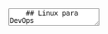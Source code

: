 <section data-markdown>
  <textarea data-template>
    ## Linux para DevOps

    ### Introdução
    O Linux é um sistema operacional de código aberto baseado no núcleo (kernel) desenvolvido por Linus Torvalds em 1991. Inspirado no Unix, Linux foi criado como um sistema operacional livre, oferecendo uma alternativa ao software proprietário. Desde seu lançamento inicial, o Linux tem evoluído com a colaboração de milhares de desenvolvedores em todo o mundo, tornando-se uma base sólida e amplamente utilizada em servidores, desktops, dispositivos móveis e, mais recentemente, na computação em nuvem.

    A essência do Linux está na sua filosofia de abertura e colaboração. O lançamento sob a licença GNU General Public License (GPL) permitiu que qualquer pessoa pudesse usar, modificar e distribuir o software, criando um movimento global em torno do software livre e colaborativo. Este modelo comunitário permitiu que o Linux crescesse rapidamente em popularidade e importância, sendo adotado por empresas, governos e instituições acadêmicas para uma variedade de propósitos.

    ---

    ### Kernel Linux
    O kernel do Linux é o coração do sistema operacional, responsável por gerenciar os recursos do sistema, incluindo memória, processos e dispositivos de hardware. Ele funciona como uma camada intermediária entre os aplicativos e o hardware, garantindo que cada recurso seja utilizado de forma eficiente e segura. A modularidade do kernel permite que ele seja altamente configurável, adaptando-se a diferentes necessidades, desde dispositivos embarcados e smartphones até data centers de grande escala.

    O kernel é desenvolvido de forma colaborativa por uma comunidade global, incluindo contribuições de grandes empresas de tecnologia. A cada versão, são adicionadas melhorias de desempenho, segurança e suporte a novos dispositivos. Essa evolução contínua faz com que o kernel Linux seja robusto, seguro e preparado para lidar com os desafios das demandas modernas.

    ---

    ### Shell Linux
    #### O que é o Shell?
    O shell no Linux é uma interface de linha de comando (CLI) que permite aos usuários interagir com o sistema operacional. Diferente das interfaces gráficas, o shell é utilizado por meio de comandos digitados em um terminal, permitindo uma interação direta e poderosa com o sistema. O shell interpreta os comandos do usuário e os passa para o núcleo do sistema operacional, que os executa.

    #### Tipos de Shell
    Existem diversos tipos de shells disponíveis no Linux, cada um com suas características e funcionalidades. Os mais comuns incluem:

    - **Bourne Again Shell (Bash)**: O Bash é um dos shells mais populares e amplamente utilizado em distribuições Linux. Ele é conhecido por sua flexibilidade e pela capacidade de executar scripts, manipular variáveis e criar funções​​.
    - **Zsh (Z Shell)**: Apresenta melhorias em relação ao Bash, com funcionalidades avançadas, como autocompletar comandos, sugestões de correção automática e suporte a plugins.
    - **Ksh (Korn Shell)**: Oferece recursos como manipulação de arrays associativos e suporte avançado a scripts.
    - **C Shell (csh)**: Baseado na linguagem de programação C, é conhecido por seu estilo de sintaxe diferenciado.

    O shell mais comum em sistemas Linux modernos é o Bash (GNU Bourne Again Shell)​​.

    ---

    ### Como o Shell Funciona?
    O shell funciona em dois modos principais:

    - **Interativo**: O usuário digita comandos diretamente, e o shell executa os comandos um por um, respondendo com a saída correspondente.
    - **Modo de script**: Permite que você crie scripts, que são arquivos contendo uma série de comandos que são executados sequencialmente​​.

    ---

    ### Os caracteres # e $
    No terminal Linux, os caracteres # e $ são indicadores de prompt e têm significados distintos, relacionados ao nível de permissão do usuário que está usando o shell:

    - **# (cerquilha ou "hash")**: Este símbolo é usado para indicar que você está trabalhando como superusuário (root), ou seja, um usuário com permissões administrativas. O superusuário tem controle total sobre o sistema e pode executar qualquer comando, incluindo aqueles que afetam criticamente o sistema. A presença do # como prompt indica que você tem privilégios elevados.
    - **$ (cifrão)**: Este símbolo é usado para indicar que você está trabalhando como um usuário comum sem privilégios administrativos. Os usuários com o prompt $ têm permissões limitadas e não podem executar comandos que possam prejudicar o sistema sem a utilização de sudo (para comandos com elevação de privilégios).

    **Exemplos de prompt:**
    - Para o usuário root: `root@host:/#`
    - Para um usuário comum: `user@host:~$`

    ---

    ### Filosofia Unix: "Faça uma coisa e faça bem"
    Uma das filosofias fundamentais que guiam o desenvolvimento do Linux é a abordagem "Faça uma coisa e faça bem", herdada do Unix. Esta filosofia preconiza que cada programa ou ferramenta deva ser projetado para realizar uma tarefa específica de maneira eficiente. Em vez de sistemas monolíticos que tentam resolver todos os problemas de uma só vez, a abordagem Unix/Linux favorece a criação de programas modulares que podem ser combinados para realizar tarefas mais complexas.

    ---

    ### Software Livre
    O Linux é um símbolo do movimento do software livre, promovido por figuras como Richard Stallman e o projeto GNU. A filosofia do software livre defende a liberdade dos usuários para executar, estudar, modificar e distribuir software. Essa liberdade é garantida por licenças como a GPL, que exige que as modificações no código permaneçam livres e abertas.

    ---

    ### Distribuições Populares
    O Linux possui diversas distribuições (distros), que são variações do sistema operacional adaptadas para diferentes casos de uso. Algumas das principais distribuições incluem:

    - **Red Hat Enterprise Linux (RHEL)**: Voltada para ambientes corporativos, com foco em estabilidade, suporte técnico e certificações.
    - **Ubuntu**: Uma das distribuições mais populares, voltada tanto para desktops quanto para servidores, com foco em facilidade de uso.
    - **Debian**: Conhecida por sua estabilidade e vasto repositório de pacotes, é a base para várias outras distribuições, incluindo Ubuntu.
    - **CentOS**: Historicamente, um clone livre do RHEL, utilizado em servidores devido à sua robustez.
    - **Fedora**: Focada em inovações tecnológicas e frequentemente utilizada como um "laboratório" para testar funcionalidades que eventualmente são incorporadas no RHEL.

    ---

    ### Linux, DevOps e Uso Corporativo
    O Linux tem desempenhado um papel fundamental no mundo DevOps e no uso corporativo. Sua flexibilidade, estabilidade e capacidade de personalização fazem dele uma escolha ideal para ambientes que exigem automação, orquestração e alta disponibilidade. Ferramentas populares como Ansible, Docker, Kubernetes e outras soluções de automação são desenvolvidas com o Linux em mente, tornando-o uma peça-chave para Integração Contínua/Entrega Contínua (CI/CD).

    Nos ambientes de cloud computing, o Linux é predominante, com provedores como AWS, Google Cloud Platform e Azure, oferecendo amplas opções de distribuições Linux para máquinas virtuais, containers e serviços gerenciados.
  </textarea>
</section>